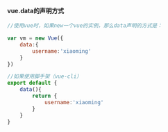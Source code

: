 #### vue.data的声明方式

```javascript
//使用vue时，如果new一个vue的实例，那么data声明的方式是：

var vm = new Vue({
    data:{
        username:'xiaoming'
    }
})

//如果使用脚手架（vue-cli）
export default {
    data(){
        return {
            username:'xiaoming'
        }
    }
}
```


